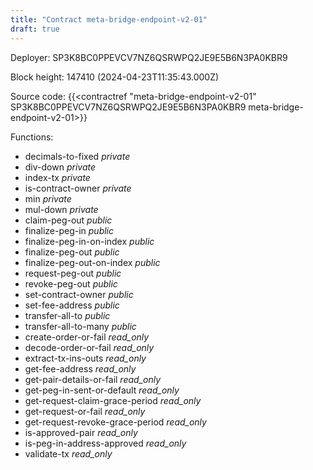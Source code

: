 ```yaml
---
title: "Contract meta-bridge-endpoint-v2-01"
draft: true
---
```

Deployer: SP3K8BC0PPEVCV7NZ6QSRWPQ2JE9E5B6N3PA0KBR9


 



Block height: 147410 (2024-04-23T11:35:43.000Z)

Source code: {{<contractref "meta-bridge-endpoint-v2-01" SP3K8BC0PPEVCV7NZ6QSRWPQ2JE9E5B6N3PA0KBR9 meta-bridge-endpoint-v2-01>}}

Functions:

* decimals-to-fixed _private_
* div-down _private_
* index-tx _private_
* is-contract-owner _private_
* min _private_
* mul-down _private_
* claim-peg-out _public_
* finalize-peg-in _public_
* finalize-peg-in-on-index _public_
* finalize-peg-out _public_
* finalize-peg-out-on-index _public_
* request-peg-out _public_
* revoke-peg-out _public_
* set-contract-owner _public_
* set-fee-address _public_
* transfer-all-to _public_
* transfer-all-to-many _public_
* create-order-or-fail _read_only_
* decode-order-or-fail _read_only_
* extract-tx-ins-outs _read_only_
* get-fee-address _read_only_
* get-pair-details-or-fail _read_only_
* get-peg-in-sent-or-default _read_only_
* get-request-claim-grace-period _read_only_
* get-request-or-fail _read_only_
* get-request-revoke-grace-period _read_only_
* is-approved-pair _read_only_
* is-peg-in-address-approved _read_only_
* validate-tx _read_only_
